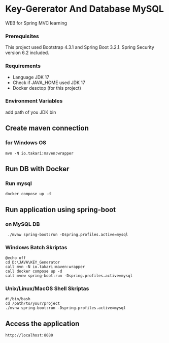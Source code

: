 # Key-Gererator And Database MySQL
WEB for Spring MVC learning

### Prerequisites
This project used Bootstrap 4.3.1 and Spring Boot 3.2.1.
Spring Security version 6.2 included.

### Requirements
* Language JDK 17
* Check if JAVA_HOME used JDK 17
* Docker desctop (for this project)

### Environment Variables
add path of you JDK bin

## Create maven connection
### for Windows OS
```
mvn -N io.takari:maven:wrapper 
```
## Run DB with Docker
### Run mysql
```
docker compose up -d 
```
## Run application using spring-boot
### on MySQL DB
```
 ./mvnw spring-boot:run -Dspring.profiles.active=mysql 
```

### Windows Batch Skriptas
```
@echo off
cd D:\JAVA\KEY_Generator
call mvn -N io.takari:maven:wrapper
call docker compose up -d
call mvnw spring-boot:run -Dspring.profiles.active=mysql
```

### Unix/Linux/MacOS Shell Skriptas
```
#!/bin/bash
cd /path/to/your/project
./mvnw spring-boot:run -Dspring.profiles.active=mysql
```
## Access the application
```
http://localhost:8080
```